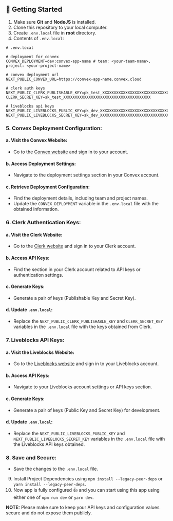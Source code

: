 ## :toolbox: Getting Started

1. Make sure **Git** and **NodeJS** is installed.
2. Clone this repository to your local computer.
3. Create `.env.local` file in **root** directory.
4. Contents of `.env.local`:

```env
# .env.local

# deployment for convex
CONVEX_DEPLOYMENT=dev:convex-app-name # team: <your-team-name>, project: <your-project-name>

# convex deployment url
NEXT_PUBLIC_CONVEX_URL=https://convex-app-name.convex.cloud

# clerk auth keys
NEXT_PUBLIC_CLERK_PUBLISHABLE_KEY=pk_test_XXXXXXXXXXXXXXXXXXXXXXXXXXXXXXXXXXXXXXXXXXX
CLERK_SECRET_KEY=sk_test_XXXXXXXXXXXXXXXXXXXXXXXXXXXXXXXXXXXXXX

# liveblocks api keys
NEXT_PUBLIC_LIVEBLOCKS_PUBLIC_KEY=pk_dev_XXXXXXXXXXXXXXXXXXXXXXXXXXXXXXXXXXXXXXXXXXXXXXXXXXXXXXXXXXXXX
NEXT_PUBLIC_LIVEBLOCKS_SECRET_KEY=sk_dev_XXXXXXXXXXXXXXXXXXXXXXXXXXXXXXXXXXXXXXXXXXXXXXXXXXXXXXXXXXXXX

```

### 5. Convex Deployment Configuration:

#### a. Visit the Convex Website:

- Go to the [Convex website](https://convex.cloud/) and sign in to your account.

#### b. Access Deployment Settings:

- Navigate to the deployment settings section in your Convex account.

#### c. Retrieve Deployment Configuration:

- Find the deployment details, including team and project names.
- Update the `CONVEX_DEPLOYMENT` variable in the `.env.local` file with the obtained information.

### 6. Clerk Authentication Keys:

#### a. Visit the Clerk Website:

- Go to the [Clerk website](https://clerk.dev/) and sign in to your Clerk account.

#### b. Access API Keys:

- Find the section in your Clerk account related to API keys or authentication settings.

#### c. Generate Keys:

- Generate a pair of keys (Publishable Key and Secret Key).

#### d. Update `.env.local`:

- Replace the `NEXT_PUBLIC_CLERK_PUBLISHABLE_KEY` and `CLERK_SECRET_KEY` variables in the `.env.local` file with the keys obtained from Clerk.

### 7. Liveblocks API Keys:

#### a. Visit the Liveblocks Website:

- Go to the [Liveblocks website](https://liveblocks.io/) and sign in to your Liveblocks account.

#### b. Access API Keys:

- Navigate to your Liveblocks account settings or API keys section.

#### c. Generate Keys:

- Generate a pair of keys (Public Key and Secret Key) for development.

#### d. Update `.env.local`:

- Replace the `NEXT_PUBLIC_LIVEBLOCKS_PUBLIC_KEY` and `NEXT_PUBLIC_LIVEBLOCKS_SECRET_KEY` variables in the `.env.local` file with the Liveblocks API keys obtained.

### 8. Save and Secure:

- Save the changes to the `.env.local` file.

9. Install Project Dependencies using `npm install --legacy-peer-deps` or `yarn install --legacy-peer-deps`.
10. Now app is fully configured 👍 and you can start using this app using either one of `npm run dev` or `yarn dev`.

**NOTE:** Please make sure to keep your API keys and configuration values secure and do not expose them publicly.

